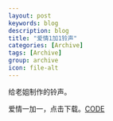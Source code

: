 ```yaml
---
layout: post
keywords: blog
description: blog
title: "爱情1加1铃声"
categories: [Archive]
tags: [Archive]
group: archive
icon: file-alt
---
```

 
 给老姐制作的铃声。
 
 爱情一加一，点击下载。[CODE](/assets/download/aiqing1+1.mp3)

